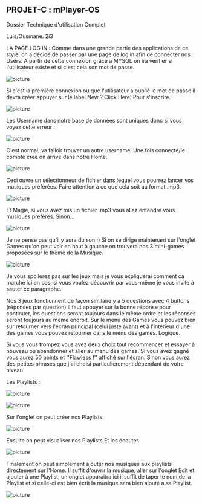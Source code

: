 ## PROJET-C : mPlayer-OS 

Dossier Technique d&#39;utilisation Complet

Luis/Ousmane. 2i3

LA PAGE LOG IN : Comme dans une grande partie des applications de ce style, on a décidé de passer par une page de log in afin de connecter nos Users. A partir de cette connexion grâce a MYSQL on ira vérifier si l&#39;utilisateur existe et si c&#39;est cela son mot de passe.

![picture](Picture/Image1.png)

Si c&#39;est la première connexion ou que l&#39;utilisateur a oublié le mot de passe il devra créer appuyer sur le label New ? Click Here! Pour s&#39;inscrire.

![picture](Picture/Image2.png)

Les Username dans notre base de données sont uniques donc si vous voyez cette erreur :

![picture](Picture/Image3.png)

C&#39;est normal, va falloir trouver un autre username! Une fois connecté/le compte crée on arrive dans notre Home.

![picture](Picture/Image4.png)

Ceci ouvre un sélectionneur de fichier dans lequel vous pourrez lancer vos musiques préférées. Faire attention à ce que cela soit au format .mp3.

![picture](Picture/Image5.png)

Et Magie, si vous avez mis un fichier .mp3 vous allez entendre vous musiques préfères.
Sinon…

![picture](Picture/Image6.png)

Je ne pense pas qu&#39;il y aura du son ;)
Si on se dirige maintenant sur l&#39;onglet Games qu&#39;on peut voir en haut à gauche on trouvera nos 3 mini-games proposées sur le thème de la Musique.

![picture](Picture/Image7.png)

Je vous spoilerez pas sur les jeux mais je vous expliquerai comment ça marche ici en bas, si vous voulez découvrir par vous-même je vous invite à sauter ce paragraphe.

Nos 3 jeux fonctionnent de façon similaire y a 5 questions avec 4 buttons (réponses par question) il faut appuyer sur la bonne réponse pour continuer, les questions seront toujours dans le même ordre et les réponses seront toujours au même endroit. Sur le menu des Games vous pouvez bien sur retourner vers l&#39;écran principal (celui juste avant) et à l&#39;intérieur d&#39;une des games vous pouvez retourner dans le menu des games. Logique.

Si vous vous trompez vous avez deux choix tout recommencer et essayer à nouveau ou abandonner et aller au menu des games. Si vous avez gagné vous aurez 50 points et &#39;&#39;Flawless !&#39;&#39; affiché sur l&#39;écran. Sinon vous aurez des petites phrases que j&#39;ai choisi particulièrement dépendant de votre niveau.

Les Playlists :

![picture](Picture/Image8.png)

![picture](Picture/Image9.png)

Sur l&#39;onglet on peut créer nos Playlists.

![picture](Picture/Image10.png)

Ensuite on peut visualiser nos Playlists.Et les écouter.

![picture](Picture/Image11.png)

Finalement on peut simplement ajouter nos musiques aux playlists directement sur l&#39;Home. Il suffit d&#39;ouvrir la musique, aller sur l&#39;onglet Edit et ajouter à une Playlist, un onglet apparaitra ici il suffit de taper le nom de la Playlist et si celle-ci est bien écrit la musique sera bien ajouté a sa Playlist.

![picture](Picture/Image12.png)
